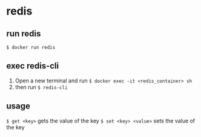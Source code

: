 # redis

## run redis
`$ docker run redis`

## exec redis-cli
1. Open a new terminal and run `$ docker exec -it <redis_container> sh`
2. then run `$ redis-cli`

## usage
`$ get <key>` gets the value of the key
`$ set <key> <value>` sets the value of the key
